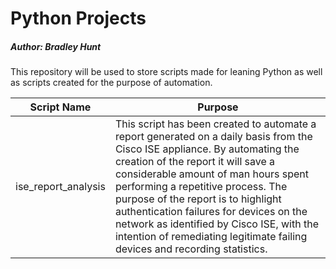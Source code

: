 # Python Projects
##### Author: Bradley Hunt


This repository will be used to store scripts made for leaning Python as well as scripts created for the purpose of automation.

Script Name | Purpose
--- | ---
ise_report_analysis | This script has been created to automate a report generated on a daily basis from the Cisco ISE appliance. By automating the creation of the report it will save a considerable amount of man hours spent performing a repetitive process. The purpose of the report is to highlight authentication failures for devices on the network as identified by Cisco ISE, with the intention of remediating legitimate failing devices and recording statistics.
